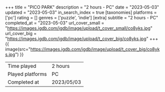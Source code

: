 +++
title = "PICO PARK"
description = "2 hours - PC"
date = "2023-05-03"
updated = "2023-05-03"
in_search_index = true
[taxonomies]
platforms = ['pc']
rating = []
genres = ['puzzle', 'indie']
[extra]
subtitle = "2 hours - PC"
completed_at = "2023-05-03"
url_cover_small = "https://images.igdb.com/igdb/image/upload/t_cover_small/co8yks.jpg"
url_cover_big = "https://images.igdb.com/igdb/image/upload/t_cover_big/co8yks.jpg"
+++
{{ image(src="https://images.igdb.com/igdb/image/upload/t_cover_big/co8yks.jpg") }}

|              |            |
| ------------ | ---------- |
| Time played  | 2 hours |
| Played platforms    | PC |
| Completed at | 2023/05/03 |


